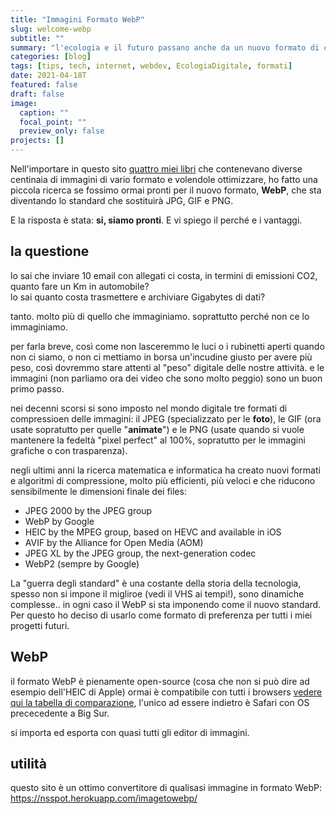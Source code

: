 ```yaml
---
title: "Immagini Formato WebP"
slug: welcome-webp
subtitle: ""
summary: "l'ecologia e il futuro passano anche da un nuovo formato di compressione immagini che sostituirà JPG, GIF e PNG"
categories: [blog]
tags: [tips, tech, internet, webdev, EcologiaDigitale, formati]
date: 2021-04-18T
featured: false
draft: false
image:
  caption: ""
  focal_point: ""
  preview_only: false
projects: []
---
```


Nell'importare in questo sito [quattro miei libri](https://2042ed.org/studio/) che contenevano diverse centinaia di immagini di vario formato e volendole ottimizzare, ho fatto una piccola ricerca se fossimo ormai pronti per il nuovo formato, **WebP**, che sta diventando lo standard che sostituirà JPG, GIF e PNG.

E la risposta è stata: **si, siamo pronti**. E vi spiego il perché e i vantaggi.

## la questione
lo sai che inviare 10 email con allegati ci costa, in termini di emissioni CO2, quanto fare un Km in automobile?  
lo sai quanto costa trasmettere e archiviare Gigabytes di dati?  

tanto. molto più di quello che immaginiamo. soprattutto perché non ce lo immaginiamo.

per farla breve, così come non lasceremmo le luci o i rubinetti aperti quando non ci siamo, o non ci mettiamo in borsa un'incudine giusto per avere più peso, così dovremmo stare attenti al "peso" digitale delle nostre attività.
e le immagini (non parliamo ora dei video che sono molto peggio) sono un buon primo passo.

nei decenni scorsi si sono imposto nel mondo digitale tre formati di compressioen delle immagini: il JPEG (specializzato per le **foto**), le GIF (ora usate sopratutto per quelle "**animate**") e le PNG (usate quando si vuole mantenere la fedeltà "pixel perfect" al 100%, sopratutto per le immagini grafiche o con trasparenza).

negli ultimi anni la ricerca matematica e informatica ha creato nuovi formati e algoritmi di compressione, molto più efficienti, più veloci e che riducono sensibilmente le dimensioni finale dei files:

- JPEG 2000 by the JPEG group
- WebP by Google
- HEIC by the MPEG group, based on HEVC and available in iOS
- AVIF by the Alliance for Open Media (AOM)
- JPEG XL by the JPEG group, the next-generation codec
- WebP2 (sempre by Google)

La "guerra degli standard" è una costante della storia della tecnologia, spesso non si impone il migliroe (vedi il VHS ai tempi!), sono dinamiche complesse.. in ogni caso il WebP si sta imponendo come il nuovo standard. 
Per questo ho deciso di usarlo come formato di preferenza per tutti i miei progetti futuri.

## WebP
il formato WebP è pienamente open-source (cosa che non si può dire ad esempio dell'HEIC di Apple) ormai è compatibile con tutti i browsers [vedere qui la tabella di comparazione](https://caniuse.com/?search=webp), l'unico ad essere indietro è Safari con OS prececedente a Big Sur.

si importa ed esporta con quasi tutti gli editor di immagini.

## utilità
questo sito è un ottimo convertitore di qualisasi immagine in formato WebP:
<https://nsspot.herokuapp.com/imagetowebp/>
